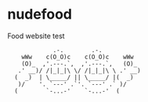 nudefood
========

Food website test

```
             .-.        .-.
    wWw    c(O_O)c    c(O_O)c    wWw
    (O)_  ,'.---.`,  ,'.---.`,   (O)_
   .' __)/ /|_|_|\ \/ /|_|_|\ \ .' __)
  (  _)  | \_____/ || \_____/ |(  _)
   )/    '. `---' .`'. `---' .` )/
  (        `-...-'    `-...-'  (
```